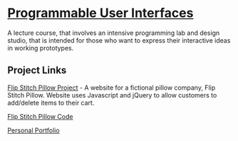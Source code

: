 # [Programmable User Interfaces](https://www.hcii.cmu.edu/courses/programming-usable-interfaces)

A lecture course, that involves an intensive programming lab and design studio, that is intended for those who want to express their interactive ideas in working prototypes.

## Project Links
  
[Flip Stitch Pillow Project](https://acdaly.github.io/pui-work/homework_5/index.html) - A website for a fictional pillow company, Flip Stitch Pillow. Website uses Javascript and jQuery to allow customers to add/delete items to their cart.

[Flip Stitch Pillow Code](homework_5/index.html)  

[Personal Portfolio](https://acdaly.github.io/pui-work/final_project/index.html)
